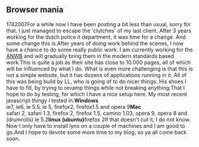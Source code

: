 <article><h1>Browser mania</h1><time><span class="day">17</span><span class="month">4</span><span class="year">2007</span></time>For a while now I have been posting a bit less than usual, sorry for that. I just managed to escape the 'clutches' of my last client. After 3 years working for the dutch police it department, it was time for a change. And some change this is.After years of doing work behind the scenes, I now have a chance to do some really public work. I am currently working for the <a href="http://www.anwb.nl/" title="anwb">ANWB</a> and will gradually bring them in the modern standards based work.<!--more-->This is quite a job as their site has close to 10.000 pages, all of which will be influenced by what I do. What is even more challenging is that this is not a simple website, but it has dozens of applications running in it. All of this was being build by LL, who is going of to do nicer things. His shoes I have to fill, by trying to revamp things while not breaking anything.That I hope to do by testing, for which I have a nice setup here. My most recent javascript thingy I tested in:<strong>Windows</strong><br />ie7, ie6, ie 5.5, ie 5, firefox2, firefox1.5 and opera 9<strong>Mac</strong><br />safari 2, safari 1.3, firefox 2, firefox 1.5, camino 1.03, opera 9, opera 8 and (drumrolls) Ie 5.2<strong>linux (ubuntu)</strong>firefox 2If that doesn't cut it, I do not know. Now I only have to install lynx on a couple of machines and I am good to go.And I hope to devote some more time to my blog, so ya all come back soon.</article>